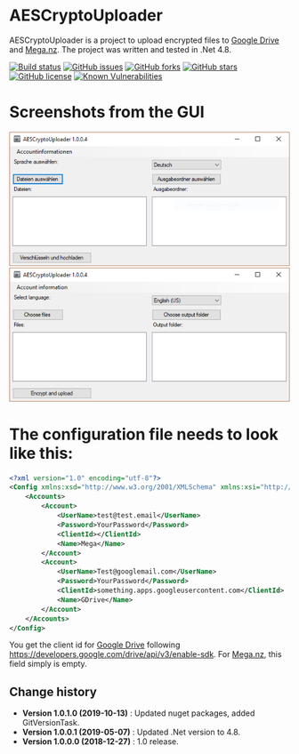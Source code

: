 AESCryptoUploader
====================================

AESCryptoUploader is a project to upload encrypted files to [Google Drive](https://www.google.com/drive/) and [Mega.nz](https://mega.nz/). The project was written and tested in .Net 4.8.

[![Build status](https://ci.appveyor.com/api/projects/status/2lenu7vx01dhonu9?svg=true)](https://ci.appveyor.com/project/SeppPenner/aescryptouploader)
[![GitHub issues](https://img.shields.io/github/issues/SeppPenner/AESCryptoUploader.svg)](https://github.com/SeppPenner/AESCryptoUploader/issues)
[![GitHub forks](https://img.shields.io/github/forks/SeppPenner/AESCryptoUploader.svg)](https://github.com/SeppPenner/AESCryptoUploader/network)
[![GitHub stars](https://img.shields.io/github/stars/SeppPenner/AESCryptoUploader.svg)](https://github.com/SeppPenner/AESCryptoUploader/stargazers)
[![GitHub license](https://img.shields.io/badge/license-AGPL-blue.svg)](https://raw.githubusercontent.com/SeppPenner/AESCryptoUploader/master/License.txt)
[![Known Vulnerabilities](https://snyk.io/test/github/SeppPenner/AESCryptoUploader/badge.svg)](https://snyk.io/test/github/SeppPenner/AESCryptoUploader)

# Screenshots from the GUI
![Screenshot from the GUI German](https://github.com/SeppPenner/AESCryptoUploader/blob/master/Screenshot_DE.PNG "Screenshot from the GUI German")
![Screenshot from the GUI English](https://github.com/SeppPenner/AESCryptoUploader/blob/master/Screenshot_EN.PNG "Screenshot from the GUI English")

# The configuration file needs to look like this:
```xml
<?xml version="1.0" encoding="utf-8"?>
<Config xmlns:xsd="http://www.w3.org/2001/XMLSchema" xmlns:xsi="http://www.w3.org/2001/XMLSchema-instance">
    <Accounts>
        <Account>
            <UserName>test@test.email</UserName>
            <Password>YourPassword</Password>
            <ClientId></ClientId>
            <Name>Mega</Name>
        </Account>
        <Account>
            <UserName>Test@googlemail.com</UserName>
            <Password>YourPassword</Password>
            <ClientId>something.apps.googleusercontent.com</ClientId>
            <Name>GDrive</Name>
        </Account>
    </Accounts>
</Config>
```

You get the client id for [Google Drive](https://www.google.com/drive/) following https://developers.google.com/drive/api/v3/enable-sdk. For [Mega.nz](https://mega.nz/), this field simply is empty.

Change history
--------------

* **Version 1.0.1.0 (2019-10-13)** : Updated nuget packages, added GitVersionTask.
* **Version 1.0.0.1 (2019-05-07)** : Updated .Net version to 4.8.
* **Version 1.0.0.0 (2018-12-27)** : 1.0 release.
